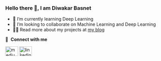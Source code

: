 ### Hello there 👋, I am Diwakar Basnet

<!--
**DiwakarBasnet/DiwakarBasnet** is a ✨ _special_ ✨ repository because its `README.md` (this file) appears on your GitHub profile.

Here are some ideas to get you started:
-->
- 🌱 I’m currently learning Deep Learning
- 👯 I’m looking to collaborate on Machine Learning and Deep Learning
- 👨‍💻 Read more about my projects at [my blog](https://beafypanda.hashnode.dev/)

🔗 &nbsp;**Connect with me**
<p align="left">
<a href="https://medium.com/@7diwakarbasnet" target="blank"><img align="center" src="https://cdn-icons-png.flaticon.com/512/5968/5968906.png" alt="medium" height="30" width="40" /></a>
<a href="https://www.linkedin.com/in/diwakar-basnet/" target="blank"><img align="center" src="https://raw.githubusercontent.com/rahuldkjain/github-profile-readme-generator/master/src/images/icons/Social/linked-in-alt.svg" alt="linkedin" height="30" width="40" /></a>
